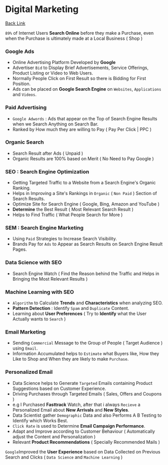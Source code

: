# Digital Marketing

[Back Link](https://backlinko.com/hub/seo/seo-vs-sem)

`89%` of Internet Users **Search Online** before they make a Purchase, even when the Purchase is ultimately made at a Local Business ( Shop )

### Google Ads
- Online Advertising Platform Developed by **Google**
- Advertiser `Bid` to Display Brief Advertisements, Service Offerings, Product Listing or Video to Web Users.
- Normally People Click on First Result so there is Bidding for First Position.
- Ads can be placed on **Google Search Engine** on `Websites`, `Applications` and `Videos`.

### Paid Advertising
- `Google Adwords` : Ads that appear on the Top of Search Engine Results when we Search Anything on Search Bar.
- Ranked by How much they are willing to Pay ( Pay Per Click | PPC ) 

### Organic Search 
- Search Result after Ads ( Unpaid )
- Organic Results are 100% based on Merit ( No Need to Pay Google )

### SEO : Search Engine Optimization
- Getting Targeted Traffic to a Website from a Search Engine's Organic Ranking.
- Helps in Improving a Site's Rankings in `Organic` ( `Non Paid` ) Section of Search Results.
- Optimize Site for Search Engine ( Google, Bing, Amazon and YouTube )
- **Determine** the Best Result ( Most Relevant Search Result )
- Helps to Find Traffic ( What People Search for More )

### SEM : Search Engine Marketing
- Using `Paid` Strategies to Increase Search Visibility.
- Brands Pay for `Ads` to Appear as Search Results on Search Engine Result Pages.

### Data Science with SEO
- Search Engine Watch ( Find the Reason behind the Traffic and Helps in Bringing the Most Relevant Results )

### Machine Learning with SEO
- `Algorithm` to Calculate **Trends** and **Characteristics** when analyzing SEO.
- **Pattern Detection** : Identify `Spam` and `Duplicate` Content.
- Learning about **User Preferences** ( Try to **Identify** what the User Actually wants to `Search` )

### Email Marketing
- Sending `Commercial` Message to the Group of People ( Target Audience ) using `Email`.
- Information Accumulated helps to `Estimate` what Buyers like, How they Like to Shop and When they are likely to make `Purchase`.

### Personalized Email
- Data Science helps to Generate `Targeted` Emails containing Product Suggestions based on Customer Experience.
- Driving Purchases through Targeted Emails ( Sales, Offers and Coupons )
- e.g I Purchased **Fasttrack** Watch, after that i always `Recieve` a Personalized Email about **New Arrivals** and **New Styles**.
- Data Scientist gather `Demographic` Data and also Performs A B Testing to Identify which Works Best.
- `Click Rate` is used to Determine **Email Campaign Performance**.
- Adapt and Improve according to Customer Behaviour ( Automatically adjust the Content and Personalization )
- Relevant **Product Recommendations** ( Specially Recommended Mails )

`Google`Improved the **User Experience** based on Data Collected on Previous Search and Clicks ( `Data Science` and `Machine Learning` )
